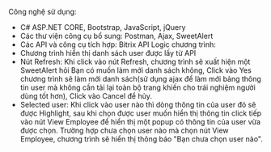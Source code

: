 Công nghệ sử dụng:
- C# ASP.NET CORE, Bootstrap, JavaScript, jQuery
- Các thư viện công cụ bổ sung: Postman, Ajax, SweetAlert
- Các API và công cụ tích hợp: Bitrix API
Logic chương trình:
- Chương trình hiển thị danh sách user được lấy từ API
- Nút Refresh: Khi click vào nút Refresh, chương trình sẽ xuất hiện một SweetAlert hỏi Bạn có muốn làm mới danh sách không, Click vào Yes chương trình sẽ làm mới danh sách(sử dụng ajax để làm mới bảng thông tin user mà không cần tải lại toàn bộ trang khiến cho trái nghiệm người dùng tốt hơn), Click vào Cancel để hủy.
- Selected user: Khi click vào user nào thì dòng thông tin của user đó sẽ được Highlight, sau khi chọn được user muốn hiển thị thông tin click tiếp vào nút View Employee để hiển thị một popup có thông tin của user vừa được chọn. Trường hợp chưa chọn user nào mà chọn nút View Employee, chương trình sẽ hiển thị thông báo "Bạn chưa chọn user nào".
